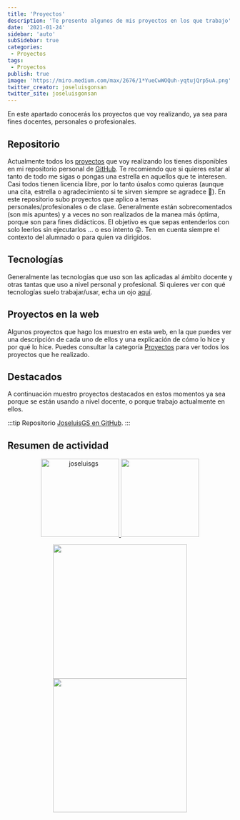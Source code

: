 ```yaml
---
title: 'Proyectos'
description: 'Te presento algunos de mis proyectos en los que trabajo'
date: '2021-01-24'
sidebar: 'auto'
subSidebar: true
categories:
 - Proyectos
tags:
 - Proyectos
publish: true
image: 'https://miro.medium.com/max/2676/1*YueCwWOQuh-yqtujQrp5uA.png'
twitter_creator: joseluisgonsan
twitter_site: joseluisgonsan
---
```

En este apartado conocerás los proyectos que voy realizando, ya sea para fines docentes, personales o profesionales.

<!-- more -->

## Repositorio
Actualmente todos los [proyectos](../../categories/Proyectos/) que voy realizando los tienes disponibles en mi repositorio personal de <i class="iconfont reco-github"></i> [GitHub](https://github.com/joseluisgs). Te recomiendo que si quieres estar al tanto de todo me sigas o pongas una estrella en aquellos que te interesen. Casi todos tienen licencia libre, por lo tanto úsalos como quieras (aunque una cita, estrella o agradecimiento si te sirven siempre se agradece 🙂). En este repositorio subo proyectos que aplico a temas personales/profesionales o de clase. Generalmente están sobrecomentados (son mis apuntes) y a veces no son realizados de la manea más óptima, porque son para fines didácticos. El objetivo es que sepas entenderlos con solo leerlos sin ejecutarlos ... o eso intento :stuck_out_tongue_winking_eye:. Ten en cuenta siempre el contexto del alumnado o para quien va dirigidos. 

## Tecnologías
Generalmente las tecnologías que uso son las aplicadas al ámbito docente y otras tantas que uso a nivel personal y profesional. Si quieres ver con qué tecnologías suelo trabajar/usar, echa un ojo [aquí](../info/personal/tecnologias/).

## Proyectos en la web
Algunos proyectos que hago los muestro en esta web, en la que puedes ver una descripción de cada uno de ellos y una explicación de cómo lo hice y por qué lo hice. Puedes consultar la categoría [Proyectos](../../categories/Proyectos/) para ver todos los proyectos que he realizado.


## Destacados
A continuación muestro proyectos destacados en estos momentos ya sea porque se están usando a nivel docente, o porque trabajo actualmente en ellos.

:::tip Repositorio
<i class="iconfont reco-github"></i> [JoseluisGS en GitHub](https://github.com/joseluisgs).
:::

<ReposPinned/>


## Resumen de actividad

<p align="center">
  <a href="https://github-readme-stats.vercel.app/api?username=joseluisgs&show_icons=true&theme=vue">
    <img loading="lazy" src="https://github-readme-stats.vercel.app/api?username=joseluisgs&show_icons=true&theme=vue" height="175" alt="joseluisgs"/>
  </a> 
   <a href="https://github-readme-stats.vercel.app/api/top-langs/?username=joseluisgs&theme=vue&layout=compact">
    <img loading="lazy" src="https://github-readme-stats.vercel.app/api/top-langs/?username=joseluisgs&theme=vue&layout=compact" height="175"/>
  </a> 
</p>

<p align="center">
  <img src="https://wakatime.com/share/@32eb50dd-eea7-4883-8349-298accb92677/71cb70c1-65f1-444c-ad0c-0a149202edb8.svg"height= 300></img>
  <img src="https://wakatime.com/share/@32eb50dd-eea7-4883-8349-298accb92677/500e3925-7a9a-4b00-afed-a867410bea12.svg" height= 300></img>
</p>
